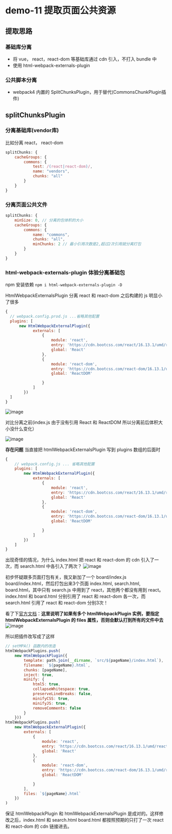 # demo-11 提取页面公共资源

## 提取思路

### 基础库分离

- 将 vue， react，react-dom 等基础库通过 cdn 引入，不打入 bundle 中
- 使用 html-webpack-externals-plugin

### 公共脚本分离

- webpack4 内置的 SplitChunksPlugin，用于替代(CommonsChunkPlugin插件)
    
## splitChunksPlugin 

### 分离基础库(vendor库)

比如分离 react， react-dom
```javascript
splitChunks: {
    cacheGroups: {
        commons: {
            test: /(react|react-dom)/,
            name: "vendors",
            chunks: "all"
        }
    }
}
```


### 分离页面公共文件
```javascript
splitChunks: {
    minSize: 0, // 分离的包体积的大小
    cacheGroups: {
        commons: {
            name: "commons",
            chunks: "all",
            minChunks: 2 // 最小引用次数是2,超过2次引用就分离打包
        }
    }
}
```
### html-webpack-externals-plugin 体验分离基础包

npm 安装依赖 `npm i html-webpack-externals-plugin -D`

HtmlWebpackExternalsPlugin 分离 react 和 react-dom 之后构建的 js 明显小了很多
```javascript
{
  // webpack.config.prod.js ...省略其他配置
  plugins: [
      new HtmlWebpackExternalPlugin({
            externals: [
                {
                    module: 'react',
                    entry: 'https://cdn.bootcss.com/react/16.13.1/umd/react.production.min.js',
                    global: 'React'
                },
                {
                    module: 'react-dom',
                    entry: 'https://cdn.bootcss.com/react-dom/16.13.1/umd/react-dom.production.min.js',
                    global: 'ReactDOM'

                }
            ]
        })
  ]
}

```
![image](https://user-images.githubusercontent.com/20458239/79871110-7c6ebb00-8416-11ea-9579-6dde66f7e510.png)

对比分离之前(index.js 由于没有引用 React 和 ReactDOM 所以分离前后体积大小没什么变化）

![image](https://user-images.githubusercontent.com/20458239/79871363-d0799f80-8416-11ea-9392-c906ece0f88e.png)

**存在问题**
当直接把 htmlWebpackExternalsPlugin 写到 plugins 数组的后面时
```javascript
{
    // webpack.config.js ... 省略其他配置
    plugins: [
        new HtmlWebpackExternalPlugin({
            externals: [
                {
                    module: 'react',
                    entry: 'https://cdn.bootcss.com/react/16.13.1/umd/react.production.min.js',
                    global: 'React'
                },
                {
                    module: 'react-dom',
                    entry: 'https://cdn.bootcss.com/react-dom/16.13.1/umd/react-dom.production.min.js',
                    global: 'ReactDOM'

                }
            ]
        })
    ]
}

```

出现奇怪的情况，为什么 index.html 把 react 和 react-dom 的 cdn 引入了一次，而 search.html 中各引入了两次？
![image](https://user-images.githubusercontent.com/20458239/79873534-d2912d80-8419-11ea-9844-3381d5c22ec6.png)

初步怀疑跟多页面打包有关，我又新加了一个 board/index.js board/index.html，然后打包出来3个页面 index.html, search.html, board.html，其中只有 search.js 中用到了 react，其他两个都没有用到 react。index.html 和 board.html 分别引用了 react 和 react-dom 各一次，而 search.html 引用了 react 和 react-dom 分别3次！

看了下[官方文档](https://github.com/mmiller42/html-webpack-externals-plugin)：**这里说明了如果有多个 htmlWebpackPlugin 实例，要指定 htmlWebpackExternalsPlugin 的 files 属性，否则会默认打到所有的文件中去**
![image](https://user-images.githubusercontent.com/20458239/79875822-c195eb80-841c-11ea-8b48-2b712c1742b6.png)

所以把插件改写成了这样
```javascript
// setMPA() 函数内的改造
htmlWebpackPlugins.push(
    new HtmlWebpackPlugin({
        template: path.join(__dirname, `src/${pageName}/index.html`),
        filename: `${pageName}.html`,
        chunks: [pageName],
        inject: true,
        minify: {
            html5: true,
            collapseWhitespace: true,
            preserveLineBreaks: false,
            minifyCSS: true,
            minifyJS: true,
            removeComments: false
        }
    }))
htmlWebpackPlugins.push(
    new HtmlWebpackExternalPlugin({
        externals: [
            {
                module: 'react',
                entry: 'https://cdn.bootcss.com/react/16.13.1/umd/react.production.min.js',
                global: 'React'
            },
            {
                module: 'react-dom',
                entry: 'https://cdn.bootcss.com/react-dom/16.13.1/umd/react-dom.production.min.js',
                global: 'ReactDOM'

            }
        ],
        files: `${pageName}.html`
    })
)
```
保证 htmlWebpackPlugin 和 htmlWebpackExternalsPlugin 是成对的。这样修改之后，index.html 和 search.html board.html 都按照预期的只打了一次 react 和 react-dom 的 cdn 链接进去。
